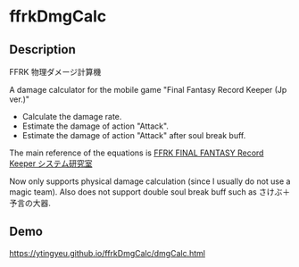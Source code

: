 # ffrkDmgCalc

## Description
FFRK 物理ダメージ計算機

A damage calculator for the mobile game "Final Fantasy Record Keeper (Jp ver.)"
- Calculate the damage rate.
- Estimate the damage of action "Attack".
- Estimate the damage of action "Attack" after soul break buff.

The main reference of the equations is
[FFRK FINAL FANTASY Record Keeper システム研究室](http://yodaru.webcrow.jp/FFRK/damage.php)

Now only supports physical damage calculation (since I usually do not use a magic team).
Also does not support double soul break buff such as さけぶ＋予言の大器.

## Demo
https://ytingyeu.github.io/ffrkDmgCalc/dmgCalc.html
